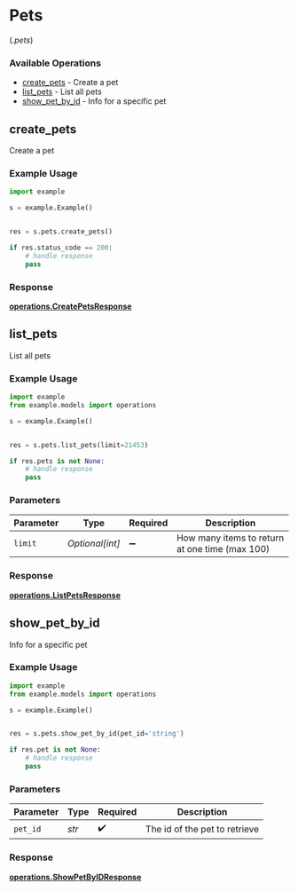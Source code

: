 # Pets
(*.pets*)

### Available Operations

* [create_pets](#create_pets) - Create a pet
* [list_pets](#list_pets) - List all pets
* [show_pet_by_id](#show_pet_by_id) - Info for a specific pet

## create_pets

Create a pet

### Example Usage

```python
import example

s = example.Example()


res = s.pets.create_pets()

if res.status_code == 200:
    # handle response
    pass
```


### Response

**[operations.CreatePetsResponse](../../models/operations/createpetsresponse.md)**


## list_pets

List all pets

### Example Usage

```python
import example
from example.models import operations

s = example.Example()


res = s.pets.list_pets(limit=21453)

if res.pets is not None:
    # handle response
    pass
```

### Parameters

| Parameter                                      | Type                                           | Required                                       | Description                                    |
| ---------------------------------------------- | ---------------------------------------------- | ---------------------------------------------- | ---------------------------------------------- |
| `limit`                                        | *Optional[int]*                                | :heavy_minus_sign:                             | How many items to return at one time (max 100) |


### Response

**[operations.ListPetsResponse](../../models/operations/listpetsresponse.md)**


## show_pet_by_id

Info for a specific pet

### Example Usage

```python
import example
from example.models import operations

s = example.Example()


res = s.pets.show_pet_by_id(pet_id='string')

if res.pet is not None:
    # handle response
    pass
```

### Parameters

| Parameter                     | Type                          | Required                      | Description                   |
| ----------------------------- | ----------------------------- | ----------------------------- | ----------------------------- |
| `pet_id`                      | *str*                         | :heavy_check_mark:            | The id of the pet to retrieve |


### Response

**[operations.ShowPetByIDResponse](../../models/operations/showpetbyidresponse.md)**

